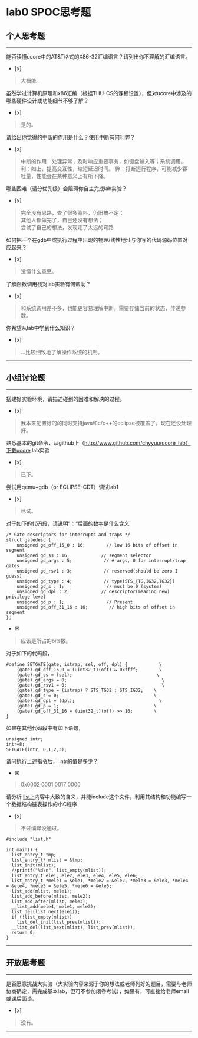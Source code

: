 # lab0 SPOC思考题

## 个人思考题

---

能否读懂ucore中的AT&T格式的X86-32汇编语言？请列出你不理解的汇编语言。
- [x]  

>  大概能。

虽然学过计算机原理和x86汇编（根据THU-CS的课程设置），但对ucore中涉及的哪些硬件设计或功能细节不够了解？
- [x]  

> 是的。

请给出你觉得的中断的作用是什么？使用中断有何利弊？
- [x]  

> 中断的作用：处理异常；及时响应重要事务，如键盘输入等；系统调用。
> 利：如上，提高交互性，缩短延迟时间。
> 弊：打断运行程序，可能减少吞吐量，性能会在某种意义上有所下降。  

哪些困难（请分优先级）会阻碍你自主完成lab实验？
- [x]  

> 完全没有思路，查了很多资料，仍旧搞不定；  
> 其他人都做完了，自己还没有想法；  
> 尝试了自己的想法，发现走了太远的弯路

如何把一个在gdb中或执行过程中出现的物理/线性地址与你写的代码源码位置对应起来？
- [x]  

> 没懂什么意思。  

了解函数调用栈对lab实验有何帮助？
- [x]  

> 和系统调用差不多，也能更容易理解中断。需要存储当前的状态，传递参数。  

你希望从lab中学到什么知识？
- [x]  

> ...比较细致地了解操作系统的机制。  

---

## 小组讨论题

---

搭建好实验环境，请描述碰到的困难和解决的过程。
- [x]  

> 我本来配置好的的同时支持java和c/c++的eclipse被覆盖了，现在还没处理好。

熟悉基本的git命令，从github上（http://www.github.com/chyyuu/ucore_lab）下载ucore lab实验
- [x]  

> 已下。

尝试用qemu+gdb（or ECLIPSE-CDT）调试lab1
- [x]  

> 已试。

对于如下的代码段，请说明”：“后面的数字是什么含义
```
/* Gate descriptors for interrupts and traps */
struct gatedesc {
    unsigned gd_off_15_0 : 16;        // low 16 bits of offset in segment
    unsigned gd_ss : 16;            // segment selector
    unsigned gd_args : 5;            // # args, 0 for interrupt/trap gates
    unsigned gd_rsv1 : 3;            // reserved(should be zero I guess)
    unsigned gd_type : 4;            // type(STS_{TG,IG32,TG32})
    unsigned gd_s : 1;                // must be 0 (system)
    unsigned gd_dpl : 2;            // descriptor(meaning new) privilege level
    unsigned gd_p : 1;                // Present
    unsigned gd_off_31_16 : 16;        // high bits of offset in segment
};
```

- [x]  

> 应该是所占的bits数。

对于如下的代码段，
```
#define SETGATE(gate, istrap, sel, off, dpl) {            \
    (gate).gd_off_15_0 = (uint32_t)(off) & 0xffff;        \
    (gate).gd_ss = (sel);                                \
    (gate).gd_args = 0;                                    \
    (gate).gd_rsv1 = 0;                                    \
    (gate).gd_type = (istrap) ? STS_TG32 : STS_IG32;    \
    (gate).gd_s = 0;                                    \
    (gate).gd_dpl = (dpl);                                \
    (gate).gd_p = 1;                                    \
    (gate).gd_off_31_16 = (uint32_t)(off) >> 16;        \
}
```

如果在其他代码段中有如下语句，
```
unsigned intr;
intr=8;
SETGATE(intr, 0,1,2,3);
```
请问执行上述指令后， intr的值是多少？

- [x]  

> 0x0002 0001 0017 0000

请分析 [list.h](https://github.com/chyyuu/ucore_lab/blob/master/labcodes/lab2/libs/list.h)内容中大致的含义，并能include这个文件，利用其结构和功能编写一个数据结构链表操作的小C程序
- [x]  

> 不过编译没通过。

```
#include "list.h"

int main() {
  list_entry_t tmp;
  list_entry_t* mlist = &tmp;
  list_init(mlist);
  //printf("%d\n", list_empty(mlist));
  list_entry_t ele1, ele2, ele3, ele4, ele5, ele6;
  list_entry_t *mele1 = &ele1, *mele2 = &ele2, *mele3 = &ele3, *mele4 = &ele4, *mele5 = &ele5, *mele6 = &ele6;
  list_add(mlist, mele1);
  list_add_before(mlist, mele2);
  list_add_after(mlist, mele3);
  __list_add(mele4, mele1, mele3);
  list_del(list_next(ele1));
  if (!list_empty(mlist)) 
    list_del_init(list_prev(mlist));
  __list_del(list_next(mlist), list_prev(mlist));
  return 0; 
}
```


---

## 开放思考题

---

是否愿意挑战大实验（大实验内容来源于你的想法或老师列好的题目，需要与老师协商确定，需完成基本lab，但可不参加闭卷考试），如果有，可直接给老师email或课后面谈。
- [x]  

> 没有。 

---
